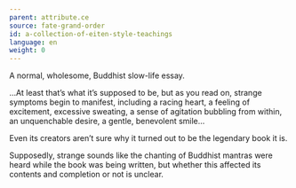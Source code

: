 ```yaml
---
parent: attribute.ce
source: fate-grand-order
id: a-collection-of-eiten-style-teachings
language: en
weight: 0
---
```


A normal, wholesome, Buddhist slow-life essay.

…At least that’s what it’s supposed to be, but as you read on, strange symptoms begin to manifest, including a racing heart, a feeling of excitement, excessive sweating, a sense of agitation bubbling from within, an unquenchable desire, a gentle, benevolent smile…

Even its creators aren’t sure why it turned out to be the legendary book it is.

Supposedly, strange sounds like the chanting of Buddhist mantras were heard while the book was being written, but whether this affected its contents and completion or not is unclear.
